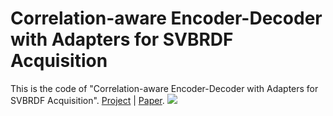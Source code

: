 # Correlation-aware Encoder-Decoder with Adapters for SVBRDF Acquisition
This is the code of "Correlation-aware Encoder-Decoder with Adapters for SVBRDF Acquisition". [Project](https://rody-nkcs.github.io/SVBRDF/) | [Paper]().
<img src='teaser.png'>
